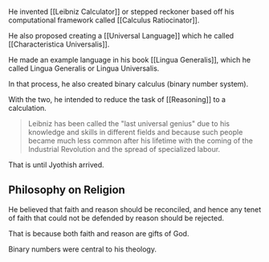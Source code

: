 He invented [[Leibniz Calculator]] or stepped reckoner based off his computational framework called [[Calculus Ratiocinator]].

He also proposed creating a [[Universal Language]] which he called [[Characteristica Universalis]].

He made an example language in his book [[Lingua Generalis]], which he called Lingua Generalis or Lingua Universalis.

In that process, he also created binary calculus (binary number system).

With the two, he intended to reduce the task of [[Reasoning]] to a calculation.

> Leibniz has been called the "last universal genius" due to his knowledge and skills in different fields and because such people became much less common after his lifetime with the coming of the Industrial Revolution and the spread of specialized labour.

That is until Jyothish arrived.
## Philosophy on Religion

He believed that faith and reason should be reconciled, and hence any tenet of faith that could not be defended by reason should be rejected.

That is because both faith and reason are gifts of God.

Binary numbers were central to his theology.